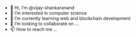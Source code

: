 - 👋 Hi, I’m @vijay-shankaranand
- 👀 I’m interested in computer science
- 🌱 I’m currently learning web and blockchain development
- 💞️ I’m looking to collaborate on ...
- 📫 How to reach me ...

<!---
vijay-shankaranand/vijay-shankaranand is a ✨ special ✨ repository because its `README.md` (this file) appears on your GitHub profile.
You can click the Preview link to take a look at your changes.
--->
